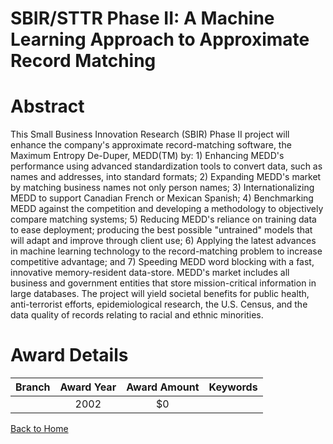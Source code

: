 
SBIR/STTR Phase II: A Machine Learning Approach to Approximate Record Matching
==============================================================================

# Abstract


This Small Business Innovation Research (SBIR) Phase II project will enhance the company's approximate record-matching software, the Maximum Entropy De-Duper, MEDD(TM) by: 1) Enhancing MEDD's performance using advanced standardization tools to convert data, such as names and addresses, into standard formats; 2) Expanding MEDD's market by matching business names not only person names; 3) Internationalizing MEDD to support Canadian French or Mexican Spanish; 4) Benchmarking MEDD against the competition and developing a methodology to objectively compare matching systems; 5) Reducing MEDD's reliance on training data to ease deployment; producing the best possible "untrained" models that will adapt and improve through client use; 6) Applying the latest advances in machine learning technology to the record-matching problem to increase competitive advantage; and 7) Speeding MEDD word blocking with a fast, innovative memory-resident data-store.
MEDD's market includes all business and government entities that store mission-critical information in large databases. The project will yield societal benefits for public health, anti-terrorist efforts, epidemiological research, the U.S. Census, and the data quality of records relating to racial and ethnic minorities.  

# Award Details

|Branch|Award Year|Award Amount|Keywords|
| :---: | :---: | :---: | :---: |
||2002|$0||
  
  


[Back to Home](https://github.com/chrischow/dod_sbir_awards/Reports/JT/#48)